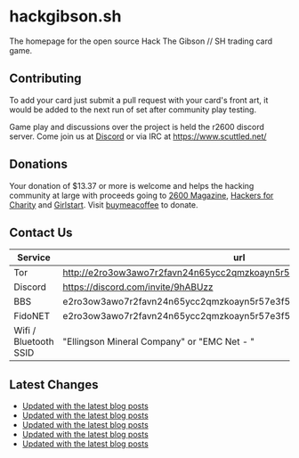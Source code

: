 # hackgibson.sh
The homepage for the open source Hack The Gibson // SH trading card game.


## Contributing

To add your card just submit a pull request with your card's front art, it would be added to the next run of set after community play testing.

Game play and discussions over the project is held the r2600 discord server. Come join us at [Discord](https://discord.com/invite/9hABUzz) or via IRC at https://www.scuttled.net/


## Donations

Your donation of $13.37 or more is welcome and helps the hacking community at large with proceeds going to [2600 Magazine](https://2600.com/), [Hackers for Charity](https://hackersforcharity.org) and [Girlstart](https://girlstart.org).  Visit [buymeacoffee](https://www.buymeacoffee.com/hackgibson.sh) to donate.


## Contact Us

Service | url
-|-
Tor | http://e2ro3ow3awo7r2favn24n65ycc2qmzkoayn5r57e3f56nvjwdcgg32ad.onion
Discord | https://discord.com/invite/9hABUzz
BBS | e2ro3ow3awo7r2favn24n65ycc2qmzkoayn5r57e3f56nvjwdcgg32ad.onion:23
FidoNET | e2ro3ow3awo7r2favn24n65ycc2qmzkoayn5r57e3f56nvjwdcgg32ad.onion:24554
Wifi / Bluetooth SSID | "Ellingson Mineral Company" or "EMC Net - <fidonet address>"

## Latest Changes
<!-- BLOG-POST-LIST:START -->
- [Updated with the latest blog posts](https://github.com/DFW2600/hackgibson.sh/commit/a8e0d3bccb5fc3ad5a7e8d26013690371fb38a80)
- [Updated with the latest blog posts](https://github.com/DFW2600/hackgibson.sh/commit/f806e709823595e66dc2f08dd5aa74e336ec8b2c)
- [Updated with the latest blog posts](https://github.com/DFW2600/hackgibson.sh/commit/d959962d3b914dd44278484ce1881190025cba6c)
- [Updated with the latest blog posts](https://github.com/DFW2600/hackgibson.sh/commit/b1f7e5255b82209146b8b5b5735ca1d1344e5b0e)
- [Updated with the latest blog posts](https://github.com/DFW2600/hackgibson.sh/commit/7fb9f3c16195ffc223138e790d65475ff4dd22b0)
<!-- BLOG-POST-LIST:END -->
